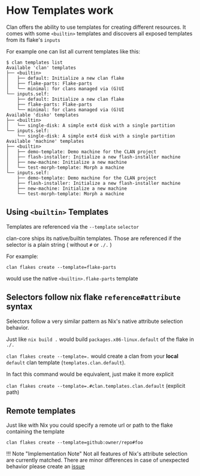 # How Templates work

Clan offers the ability to use templates for creating different resources.
It comes with some `<builtin>` templates and discovers all exposed templates from its flake's `inputs`

For example one can list all current templates like this:

```shellSession
$ clan templates list
Available 'clan' templates
├── <builtin>
│   ├── default: Initialize a new clan flake
│   ├── flake-parts: Flake-parts
│   └── minimal: for clans managed via (G)UI
└── inputs.self:
    ├── default: Initialize a new clan flake
    ├── flake-parts: Flake-parts
    └── minimal: for clans managed via (G)UI
Available 'disko' templates
├── <builtin>
│   └── single-disk: A simple ext4 disk with a single partition
└── inputs.self:
    └── single-disk: A simple ext4 disk with a single partition
Available 'machine' templates
├── <builtin>
│   ├── demo-template: Demo machine for the CLAN project
│   ├── flash-installer: Initialize a new flash-installer machine
│   ├── new-machine: Initialize a new machine
│   └── test-morph-template: Morph a machine
└── inputs.self:
    ├── demo-template: Demo machine for the CLAN project
    ├── flash-installer: Initialize a new flash-installer machine
    ├── new-machine: Initialize a new machine
    └── test-morph-template: Morph a machine
```

## Using `<builtin>` Templates

Templates are referenced via the `--template` `selector`

clan-core ships its native/builtin templates. Those are referenced if the selector is a plain string ( without `#` or `./.` )

For example:

`clan flakes create --template=flake-parts`

would use the native `<builtin>.flake-parts` template

## Selectors follow nix flake `reference#attribute` syntax

Selectors follow a very similar pattern as Nix's native attribute selection behavior.

Just like `nix build .` would build `packages.x86-linux.default` of the flake in `./.`

`clan flakes create --template=.` would create a clan from your **local** `default` clan template (`templates.clan.default`).

In fact this command would be equivalent, just make it more explicit

`clan flakes create --template=.#clan.templates.clan.default` (explicit path)

## Remote templates

Just like with Nix you could specify a remote url or path to the flake containing the template

`clan flakes create --template=github:owner/repo#foo`

!!! Note "Implementation Note"
    Not all features of Nix's attribute selection are currently matched.
    There are minor differences in case of unexpected behavior please create an [issue](https://git.clan.lol/clan/clan-core/issues/new)
